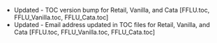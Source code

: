 - Updated - TOC version bump for Retail, Vanilla, and Cata [FFLU.toc, FFLU_Vanilla.toc, FFLU_Cata.toc]
- Updated - Email address updated in TOC files for Retail, Vanilla, and Cata [FFLU.toc, FFLU_Vanilla.toc, FFLU_Cata.toc]